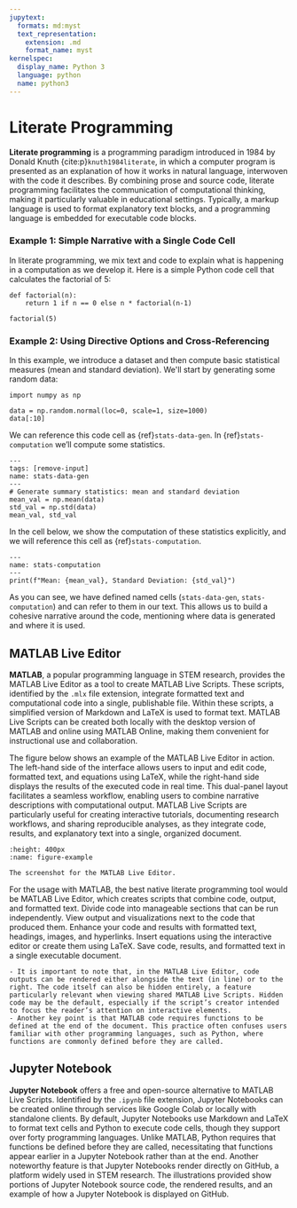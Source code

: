 ```yaml
---
jupytext:
  formats: md:myst
  text_representation:
    extension: .md
    format_name: myst
kernelspec:
  display_name: Python 3
  language: python
  name: python3
---
```


# Literate Programming

**Literate programming** is a programming paradigm introduced in 1984 by Donald Knuth {cite:p}`knuth1984literate`, in which a computer program is presented as an explanation of how it works in natural language, interwoven with the code it describes. By combining prose and source code, literate programming facilitates the communication of computational thinking, making it particularly valuable in educational settings. Typically, a markup language is used to format explanatory text blocks, and a programming language is embedded for executable code blocks.

### Example 1: Simple Narrative with a Single Code Cell

In literate programming, we mix text and code to explain what is happening in a computation as we develop it. Here is a simple Python code cell that calculates the factorial of 5:

```{code-cell} python
def factorial(n):
    return 1 if n == 0 else n * factorial(n-1)

factorial(5)
```

### Example 2: Using Directive Options and Cross-Referencing

In this example, we introduce a dataset and then compute basic statistical measures (mean and standard deviation). We'll start by generating some random data:

```{code-cell} python
import numpy as np

data = np.random.normal(loc=0, scale=1, size=1000)
data[:10]
```

We can reference this code cell as {ref}`stats-data-gen`. In {ref}`stats-computation` we’ll compute some statistics.

```{code-cell} python
---
tags: [remove-input]
name: stats-data-gen
---
# Generate summary statistics: mean and standard deviation
mean_val = np.mean(data)
std_val = np.std(data)
mean_val, std_val
```

In the cell below, we show the computation of these statistics explicitly, and we will reference this cell as {ref}`stats-computation`.

```{code-cell} python
---
name: stats-computation
---
print(f"Mean: {mean_val}, Standard Deviation: {std_val}")
```

As you can see, we have defined named cells (`stats-data-gen`, `stats-computation`) and can refer to them in our text. This allows us to build a cohesive narrative around the code, mentioning where data is generated and where it is used.

## MATLAB Live Editor

**MATLAB**, a popular programming language in STEM research, provides the MATLAB Live Editor as a tool to create MATLAB Live Scripts. These scripts, identified by the `.mlx` file extension, integrate formatted text and computational code into a single, publishable file. Within these scripts, a simplified version of Markdown and LaTeX is used to format text. MATLAB Live Scripts can be created both locally with the desktop version of MATLAB and online using MATLAB Online, making them convenient for instructional use and collaboration. 

The figure below shows an example of the MATLAB Live Editor in action. The left-hand side of the interface allows users to input and edit code, formatted text, and equations using LaTeX, while the right-hand side displays the results of the executed code in real time. This dual-panel layout facilitates a seamless workflow, enabling users to combine narrative descriptions with computational output. MATLAB Live Scripts are particularly useful for creating interactive tutorials, documenting research workflows, and sharing reproducible analyses, as they integrate code, results, and explanatory text into a single, organized document.

```{figure} ./figures/fig1-1.png
:height: 400px
:name: figure-example

The screenshot for the MATLAB Live Editor.
```

For the usage with MATLAB, the best native literate programming tool would be MATLAB Live Editor, which creates scripts that combine code, output, and formatted text. Divide code into manageable sections that can be run independently. View output and visualizations next to the code that produced them. Enhance your code and results with formatted text, headings, images, and hyperlinks. Insert equations using the interactive editor or create them using LaTeX. Save code, results, and formatted text in a single executable document. 

```{note}
- It is important to note that, in the MATLAB Live Editor, code outputs can be rendered either alongside the text (in line) or to the right. The code itself can also be hidden entirely, a feature particularly relevant when viewing shared MATLAB Live Scripts. Hidden code may be the default, especially if the script’s creator intended to focus the reader’s attention on interactive elements.
- Another key point is that MATLAB code requires functions to be defined at the end of the document. This practice often confuses users familiar with other programming languages, such as Python, where functions are commonly defined before they are called.
```

## Jupyter Notebook

**Jupyter Notebook** offers a free and open-source alternative to MATLAB Live Scripts. Identified by the `.ipynb` file extension, Jupyter Notebooks can be created online through services like Google Colab or locally with standalone clients. By default, Jupyter Notebooks use Markdown and LaTeX to format text cells and Python to execute code cells, though they support over forty programming languages. Unlike MATLAB, Python requires that functions be defined before they are called, necessitating that functions appear earlier in a Jupyter Notebook rather than at the end. Another noteworthy feature is that Jupyter Notebooks render directly on GitHub, a platform widely used in STEM research. The illustrations provided show portions of Jupyter Notebook source code, the rendered results, and an example of how a Jupyter Notebook is displayed on GitHub.
